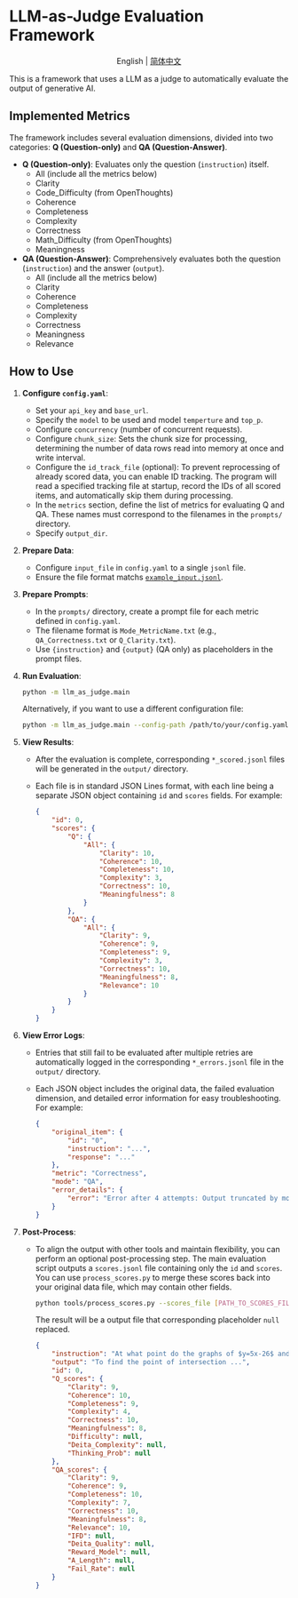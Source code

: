 # LLM-as-Judge Evaluation Framework

<p align="center">
  English | <a href="./README_zh-CN.md">简体中文</a>
</p>

This is a framework that uses a LLM as a judge to automatically evaluate the output of generative AI.

## Implemented Metrics

The framework includes several evaluation dimensions, divided into two categories: **Q (Question-only)** and **QA (Question-Answer)**.

- **Q (Question-only)**: Evaluates only the question (`instruction`) itself.
  - All (include all the metrics below)
  - Clarity
  - Code_Difficulty (from OpenThoughts)
  - Coherence
  - Completeness
  - Complexity
  - Correctness
  - Math_Difficulty (from OpenThoughts)
  - Meaningness
- **QA (Question-Answer)**: Comprehensively evaluates both the question (`instruction`) and the answer (`output`).
  - All (include all the metrics below)
  - Clarity
  - Coherence
  - Completeness
  - Complexity
  - Correctness
  - Meaningness
  - Relevance

## How to Use

1. **Configure `config.yaml`**:
    - Set your `api_key` and `base_url`.
    - Specify the `model` to be used and model `temperture` and `top_p`.
    - Configure `concurrency` (number of concurrent requests).
    - Configure `chunk_size`: Sets the chunk size for processing, determining the number of data rows read into memory at once and write interval.
    - Configure the `id_track_file` (optional): To prevent reprocessing of already scored data, you can enable ID tracking. The program will read a specified tracking file at startup, record the IDs of all scored items, and automatically skip them during processing.
    - In the `metrics` section, define the list of metrics for evaluating Q and QA. These names must correspond to the filenames in the `prompts/` directory.
    - Specify `output_dir`.

2. **Prepare Data**:
    - Configure `input_file` in `config.yaml` to a single `jsonl` file.
    - Ensure the file format matchs [`example_input.jsonl`](/data_scorer/data_process/example_input.jsonl).

3. **Prepare Prompts**:
    - In the `prompts/` directory, create a prompt file for each metric defined in `config.yaml`.
    - The filename format is `Mode_MetricName.txt` (e.g., `QA_Correctness.txt` or `Q_Clarity.txt`).
    - Use `{instruction}` and `{output}` (QA only) as placeholders in the prompt files.

4. **Run Evaluation**:

    ```bash
    python -m llm_as_judge.main
    ```

    Alternatively, if you want to use a different configuration file:

    ```bash
    python -m llm_as_judge.main --config-path /path/to/your/config.yaml
    ```

5. **View Results**:
    - After the evaluation is complete, corresponding `*_scored.jsonl` files will be generated in the `output/` directory.
    - Each file is in standard JSON Lines format, with each line being a separate JSON object containing `id` and `scores` fields. For example:

        ```json
        {
            "id": 0,
            "scores": {
                "Q": {
                    "All": {
                        "Clarity": 10,
                        "Coherence": 10,
                        "Completeness": 10,
                        "Complexity": 3,
                        "Correctness": 10,
                        "Meaningfulness": 8
                    }
                },
                "QA": {
                    "All": {
                        "Clarity": 9,
                        "Coherence": 9,
                        "Completeness": 9,
                        "Complexity": 3,
                        "Correctness": 10,
                        "Meaningfulness": 8,
                        "Relevance": 10
                    }
                }
            }
        }
        ```

6. **View Error Logs**:
    - Entries that still fail to be evaluated after multiple retries are automatically logged in the corresponding `*_errors.jsonl` file in the `output/` directory.
    - Each JSON object includes the original data, the failed evaluation dimension, and detailed error information for easy troubleshooting. For example:

        ```json
        {
            "original_item": {
                "id": "0",
                "instruction": "...",
                "response": "..."
            },
            "metric": "Correctness",
            "mode": "QA",
            "error_details": {
                "error": "Error after 4 attempts: Output truncated by model (finish_reason='length')"
            }
        }
        ```

7. **Post-Process**:
    - To align the output with other tools and maintain flexibility, you can perform an optional post-processing step. The main evaluation script outputs a `scores.jsonl` file containing only the `id` and `scores`. You can use `process_scores.py` to merge these scores back into your original data file, which may contain other fields.

        ```bash
        python tools/process_scores.py --scores_file [PATH_TO_SCORES_FILE] --data_file [PATH_TO_DATA_FILE] --output_file [PATH_TO_OUTPUT_FILE]
        ```

        The result will be a output file that corresponding placeholder `null` replaced.

        ```json
        {
            "instruction": "At what point do the graphs of $y=5x-26$ and $y=-\\frac{3}{4}x+19$ intersect?",
            "output": "To find the point of intersection ...",
            "id": 0,
            "Q_scores": {
                "Clarity": 9,
                "Coherence": 10,
                "Completeness": 9,
                "Complexity": 4,
                "Correctness": 10,
                "Meaningfulness": 8,
                "Difficulty": null,
                "Deita_Complexity": null,
                "Thinking_Prob": null
            },
            "QA_scores": {
                "Clarity": 9,
                "Coherence": 9,
                "Completeness": 10,
                "Complexity": 7,
                "Correctness": 10,
                "Meaningfulness": 8,
                "Relevance": 10,
                "IFD": null,
                "Deita_Quality": null,
                "Reward_Model": null,
                "A_Length": null,
                "Fail_Rate": null
            }
        }
        ```
